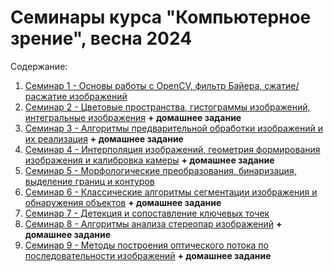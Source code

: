 # Семинары курса "Компьютерное зрение", весна 2024

Содержание:

1. [Семинар 1 - Основы работы с OpenCV, фильтр Байера, сжатие/расжатие изображений](./seminars/seminar_01/Seminar_1.ipynb)
2. [Семинар 2 - Цветовые пространства, гистограммы изображений, интегральные изображения](./seminars/seminar_02/Seminar_2.ipynb) **+ домашнее задание**
3. [Семинар 3 - Алгоритмы предварительной обработки изображений и их реализация](./seminars/seminar_03/Seminar_3.ipynb) **+ домашнее задание**
4. [Семинар 4 - Интерполяция изображений, геометрия формирования изображения и калибровка камеры](./seminars/seminar_04/Seminar_4.ipynb) **+ домашнее задание**
5. [Семинар 5 - Морфологические преобразования, бинаризация, выделение границ и контуров](./seminars/seminar_05/Seminar_5.ipynb)
6. [Семинар 6 - Классические алгоритмы сегментации изображения и обнаружения объектов](./seminars/seminar_06/Seminar_6.ipynb)  **+ домашнее задание**
7. [Семинар 7 - Детекция и сопоставление ключевых точек](./seminars/seminar_07/Seminar_7.ipynb)
8. [Семинар 8 - Алгоритмы анализа стереопар изображений](./seminars/seminar_08/Seminar_8.ipynb) **+ домашнее задание**
9. [Семинар 9 - Методы построения оптического потока по последовательности изображений](./seminars/seminar_09/Seminar_9.ipynb) **+ домашнее задание**
